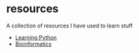 # resources
A collection of resources I have used to learn stuff

- [Learning Python](learning-python.md)
- [Bioinformatics](bioinformatics.md)
